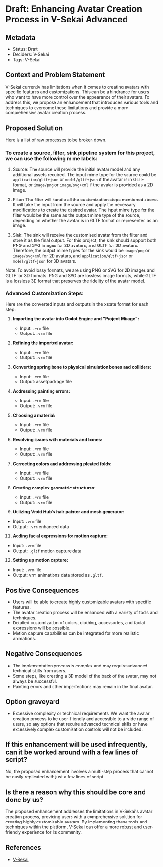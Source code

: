# Draft: Enhancing Avatar Creation Process in V-Sekai Advanced

## Metadata

- Status: Draft
- Deciders: V-Sekai
- Tags: V-Sekai

## Context and Problem Statement

V-Sekai currently has limitations when it comes to creating avatars with specific features and customizations. This can be a hindrance for users who want to have more control over the appearance of their avatars. To address this, we propose an enhancement that introduces various tools and techniques to overcome these limitations and provide a more comprehensive avatar creation process.

## Proposed Solution

Here is a list of raw processes to be broken down.

### To create a source, filter, sink pipeline system for this project, we can use the following mime labels:

1. Source: The source will provide the initial avatar model and any additional assets required. The input mime type for the source could be `application/gltf+json` or `model/gltf+json` if the avatar is in GLTF format, or `image/png` or `image/svg+xml` if the avatar is provided as a 2D image.

2. Filter: The filter will handle all the customization steps mentioned above. It will take the input from the source and apply the necessary modifications to create the desired avatar. The input mime type for the filter would be the same as the output mime type of the source, depending on whether the avatar is in GLTF format or represented as an image.

3. Sink: The sink will receive the customized avatar from the filter and store it as the final output. For this project, the sink should support both PNG and SVG images for 2D avatars, and GLTF for 3D avatars. Therefore, the output mime types for the sink would be `image/png` or `image/svg+xml` for 2D avatars, and `application/gltf+json` or `model/gltf+json` for 3D avatars.

Note: To avoid lossy formats, we are using PNG or SVG for 2D images and GLTF for 3D formats. PNG and SVG are lossless image formats, while GLTF is a lossless 3D format that preserves the fidelity of the avatar model.

### Advanced Customization Steps:

Here are the converted inputs and outputs in the xstate format for each step:

1. **Importing the avatar into Godot Engine and "Project Mirage":**

   - Input: `.vrm` file
   - Output: `.vrm` file

2. **Refining the imported avatar:**

   - Input: `.vrm` file
   - Output: `.vrm` file

3. **Converting spring bone to physical simulation bones and colliders:**

   - Input: `.vrm` file
   - Output: assetpackage file

4. **Addressing painting errors:**

   - Input: `.vrm` file
   - Output: `.vrm` file

5. **Choosing a material:**

   - Input: `.vrm` file
   - Output: `.vrm` file

6. **Resolving issues with materials and bones:**

   - Input: `.vrm` file
   - Output: `.vrm` file

7. **Correcting colors and addressing pleated folds:**

   - Input: `.vrm` file
   - Output: `.vrm` file

8. **Creating complex geometric structures:**

   - Input: `.vrm` file
   - Output: `.vrm` file

9. **Utilizing Vroid Hub's hair painter and mesh generator:**

- Input: `.vrm` file
- Output: `.vrm` enhanced data

11. **Adding facial expressions for motion capture:**

- Input: `.vrm` file
- Output: `.gltf` motion capture data

12. **Setting up motion capture:**

- Input: `.vrm` file
- Output: vrm animations data stored as `.gltf`.

## Positive Consequences

- Users will be able to create highly customizable avatars with specific features.
- The avatar creation process will be enhanced with a variety of tools and techniques.
- Detailed customization of colors, clothing, accessories, and facial expressions will be possible.
- Motion capture capabilities can be integrated for more realistic animations.

## Negative Consequences

- The implementation process is complex and may require advanced technical skills from users.
- Some steps, like creating a 3D model of the back of the avatar, may not always be successful.
- Painting errors and other imperfections may remain in the final avatar.

## Option graveyard

- Excessive complexity or technical requirements: We want the avatar creation process to be user-friendly and accessible to a wide range of users, so any options that require advanced technical skills or have excessively complex customization controls will not be included.

## If this enhancement will be used infrequently, can it be worked around with a few lines of script?

No, the proposed enhancement involves a multi-step process that cannot be easily replicated with just a few lines of script.

## Is there a reason why this should be core and done by us?

The proposed enhancement addresses the limitations in V-Sekai's avatar creation process, providing users with a comprehensive solution for creating highly customizable avatars. By implementing these tools and techniques within the platform, V-Sekai can offer a more robust and user-friendly experience for its community.

## References

- [V-Sekai](https://v-sekai.org/)
